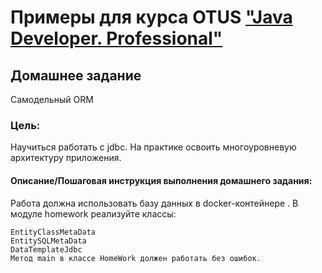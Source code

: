 # Примеры для курса OTUS ["Java Developer. Professional"](https://otus.ru/lessons/java-professional/?utm_source=github&utm_medium=free&utm_campaign=otus)

## Домашнее задание
Самодельный ORM

### Цель:
Научиться работать с jdbc.
На практике освоить многоуровневую архитектуру приложения.

#### Описание/Пошаговая инструкция выполнения домашнего задания:

Работа должна использовать базу данных в docker-контейнере .
В модуле homework реализуйте классы:

    EntityClassMetaData
    EntitySQLMetaData
    DataTemplateJdbc
    Метод main в классе HomeWork должен работать без ошибок.






